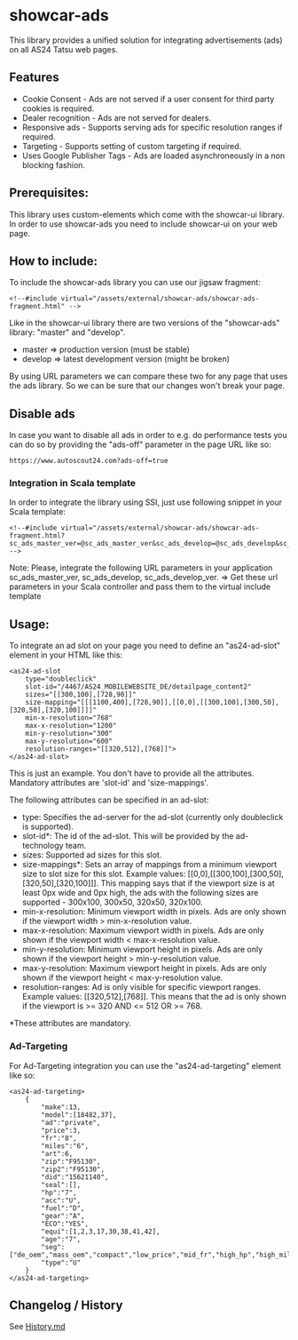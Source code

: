 # showcar-ads

This library provides a unified solution for integrating advertisements (ads) on all AS24 Tatsu web pages.

## Features

  * Cookie Consent - Ads are not served if a user consent for third party cookies is required.
  * Dealer recognition - Ads are not served for dealers.
  * Responsive ads - Supports serving ads for specific resolution ranges if required.
  * Targeting - Supports setting of custom targeting if required.
  * Uses Google Publisher Tags - Ads are loaded asynchroneously in a non blocking fashion.

## Prerequisites:

This library uses custom-elements which come with the showcar-ui library. In order to use showcar-ads you need to include showcar-ui on your web page.

## How to include:

To include the showcar-ads library you can use our jigsaw fragment:

    <!--#include virtual="/assets/external/showcar-ads/showcar-ads-fragment.html" -->

Like in the showcar-ui library there are two versions of the "showcar-ads" library: "master" and "develop".

  * master => production version (must be stable)
  * develop => latest development version (might be broken)

By using URL parameters we can compare these two for any page that uses the ads library. So we can be sure that our changes won't break your page.

## Disable ads

In case you want to disable all ads in order to e.g. do performance tests you can do so by providing the "ads-off" parameter in the page URL like so:

    https://www.autoscout24.com?ads-off=true

### Integration in Scala template

In order to integrate the library using SSI, just use following snippet in your Scala template:

    <!--#include virtual="/assets/external/showcar-ads/showcar-ads-fragment.html?sc_ads_master_ver=@sc_ads_master_ver&sc_ads_develop=@sc_ads_develop&sc_ads_develop_ver=@sc_ads_develop_ver" -->

Note: Please, integrate the following URL parameters in your application sc_ads_master_ver, sc_ads_develop, sc_ads_develop_ver.
=> Get these url parameters in your Scala controller and pass them to the virtual include template


## Usage:

To integrate an ad slot on your page you need to define an "as24-ad-slot" element in your HTML like this:

    <as24-ad-slot
        type="doubleclick"
        slot-id="/4467/AS24_MOBILEWEBSITE_DE/detailpage_content2"
        sizes="[[300,100],[728,90]]"
        size-mapping="[[[1100,400],[728,90]],[[0,0],[[300,100],[300,50],[320,50],[320,100]]]]"
        min-x-resolution="768"
        max-x-resolution="1200"
        min-y-resolution="300"
        max-y-resolution="600"
        resolution-ranges="[[320,512],[768]]">
    </as24-ad-slot>

This is just an example. You don't have to provide all the attributes. Mandatory attributes are 'slot-id' and 'size-mappings'.

The following attributes can be specified in an ad-slot:

* type: Specifies the ad-server for the ad-slot (currently only doubleclick is supported).
* slot-id*: The id of the ad-slot. This will be provided by the ad-technology team.
* sizes: Supported ad sizes for this slot.
* size-mappings*: Sets an array of mappings from a minimum viewport size to slot size for this slot.
  Example values: [[0,0],[[300,100],[300,50],[320,50],[320,100]]].
  This mapping says that if the viewport size is at least 0px wide and 0px high, the ads with the following sizes are supported - 300x100, 300x50, 320x50, 320x100.
* min-x-resolution: Minimum viewport width in pixels. Ads are only shown if the viewport width > min-x-resolution value.
* max-x-resolution: Maximum viewport width in pixels. Ads are only shown if the viewport width < max-x-resolution value.
* min-y-resolution: Minimum viewport height in pixels. Ads are only shown if the viewport height > min-y-resolution value.
* max-y-resolution: Maximum viewport height in pixels. Ads are only shown if the viewport height < max-y-resolution value.
* resolution-ranges: Ad is only visible for specific viewport ranges.
  Example values: [[320,512],[768]].
  This means that the ad is only shown if the viewport is >= 320 AND <= 512 OR >= 768.


*These attributes are mandatory.

### Ad-Targeting

For Ad-Targeting integration you can use the "as24-ad-targeting" element like so:

    <as24-ad-targeting>
        {
            "make":13,
            "model":[18482,37],
            "ad":"private",
            "price":3,
            "fr":"8",
            "miles":"6",
            "art":6,
            "zip":"F95130",
            "zip2":"F95130",
            "did":"15621140",
            "seal":[],
            "hp":"7",
            "acc":"U",
            "fuel":"D",
            "gear":"A",
            "ECO":"YES",
            "equi":[1,2,3,17,30,38,41,42],
            "age":"7",
            "seg":["de_oem","mass_oem","compact","low_price","mid_fr","high_hp","high_miles"],
            "type":"U"
        }
    </as24-ad-targeting>


## Changelog / History

See [History.md](History.md)